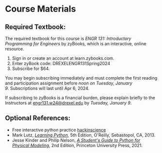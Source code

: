 # Course Materials

## Required Textbook:

The required textbook for this course is _ENGR 131: Introductory Programming for Engineers_ by zyBooks, which is an interactive, online resource.

1. Sign in or create an account at learn.zybooks.com.
2. Enter zyBook code: DREXELENGR131Spring2024
3. Subscribe for $64.

You may begin subscribing immediately and must complete the first reading and participation assignment before _noon on Tuesday, January 9_. Subscriptions will last until Apr 6, 2024.

If subscribing to zyBooks is a financial burden, please explain briefly to the Instructors at [engr131.w24@drexel.edu](mailto:engr131.w24@drexel.edu?subject=Zybooks) by _Tuesday, January 9_.

## Optional References:

- Free interactive python practice [hackinscience](https://www.hackinscience.org)
- Mark Lutz, [_Learning Python_](https://learning-python.com/about-lp5e.html), 5th Edition, O'Reilly, Sebastopol, CA, 2013.
- Jesse Kinder and Philip Nelson, [_A Student's Guide to Python for Physical Modeling_](https://press.princeton.edu/books/hardcover/9780691219288/a-students-guide-to-python-for-physical-modeling), 2nd Edition, Princeton University Press, 2021.
